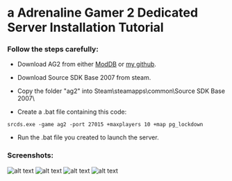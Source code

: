# a Adrenaline Gamer 2 Dedicated Server Installation Tutorial 
### Follow the steps carefully:

*  Download AG2 from either [ModDB](https://www.moddb.com/mods/adrenaline-gamer-2/) or [my github](https://github.com/n0xii/ag2).

*  Download Source SDK Base 2007 from steam.

*  Copy the folder "ag2" into Steam\steamapps\common\Source SDK Base 2007\

*  Create a .bat file containing this code:
```
srcds.exe -game ag2 -port 27015 +maxplayers 10 +map pg_lockdown
```

* Run the .bat file you created to launch the server. 

### Screenshots:
![alt text](https://i.imgur.com/whgT4Mw.png)
![alt text](https://i.imgur.com/tRvagfg.png)
![alt text](https://i.imgur.com/dNw1yUI.png)
![alt text](https://i.imgur.com/4qR9tg0.png)
